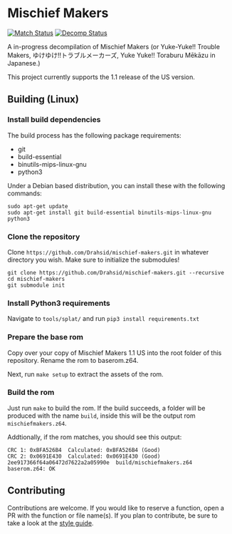 # Mischief Makers
[![Match Status](https://img.shields.io/badge/matched-3.31-brightgreen.svg)]()
[![Decomp Status](https://img.shields.io/badge/decompiled-5.55-yellow.svg)]()

A in-progress decompilation of Mischief Makers (or Yuke-Yuke!! Trouble Makers, ゆけゆけ!!トラブルメーカーズ, Yuke Yuke!! Toraburu Mēkāzu in Japanese.)

This project currently supports the 1.1 release of the US version.

## Building (Linux)

### Install build dependencies
The build process has the following package requirements:
- git
- build-essential
- binutils-mips-linux-gnu
- python3

Under a Debian based distribution, you can install these with the following commands:
```
sudo apt-get update
sudo apt-get install git build-essential binutils-mips-linux-gnu python3
```

### Clone the repository
Clone `https://github.com/Drahsid/mischief-makers.git` in whatever directory you wish. Make sure to initialize the submodules!
```
git clone https://github.com/Drahsid/mischief-makers.git --recursive
cd mischief-makers
git submodule init
```

### Install Python3 requirements
Navigate to `tools/splat/` and run `pip3 install requirements.txt`

### Prepare the base rom
Copy over your copy of Mischief Makers 1.1 US into the root folder of this repository. Rename the rom to baserom.z64.

Next, run `make setup` to extract the assets of the rom.

### Build the rom
Just run `make` to build the rom. If the build succeeds, a folder will be produced with the name `build`, inside this will be the output rom `mischiefmakers.z64`.

Addtionally, if the rom matches, you should see this output:
```
CRC 1: 0xBFA526B4  Calculated: 0xBFA526B4 (Good)
CRC 2: 0x0691E430  Calculated: 0x0691E430 (Good)
2ee917366f64a06472d7622a2a05990e  build/mischiefmakers.z64
baserom.z64: OK
```

## Contributing
Contributions are welcome. If you would like to reserve a function, open a PR with the function or file name(s).
If you plan to contribute, be sure to take a look at the [style guide](https://github.com/Drahsid/mischief-makers/wiki/Style-Guide).

